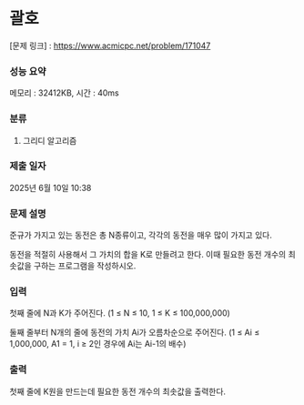 # 괄호

[문제 링크] : https://www.acmicpc.net/problem/171047

### 성능 요약

메모리 : 32412KB, 시간 : 40ms

### 분류
1. 그리디 알고리즘

### 제출 일자

2025년 6월 10일 10:38

### 문제 설명

<p>
준규가 가지고 있는 동전은 총 N종류이고, 각각의 동전을 매우 많이 가지고 있다.

동전을 적절히 사용해서 그 가치의 합을 K로 만들려고 한다. 이때 필요한 동전 개수의 최솟값을 구하는 프로그램을 작성하시오.
</p>

### 입력

<p>
첫째 줄에 N과 K가 주어진다. (1 ≤ N ≤ 10, 1 ≤ K ≤ 100,000,000)

둘째 줄부터 N개의 줄에 동전의 가치 Ai가 오름차순으로 주어진다. (1 ≤ Ai ≤ 1,000,000, A1 = 1, i ≥ 2인 경우에 Ai는 Ai-1의 배수)
</p>

### 출력

<p>
첫째 줄에 K원을 만드는데 필요한 동전 개수의 최솟값을 출력한다.
</p>